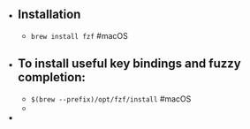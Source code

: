 - ## Installation
	- `brew install fzf` #macOS
- ## To install useful key bindings and fuzzy completion:
	- `$(brew --prefix)/opt/fzf/install` #macOS
	-
-